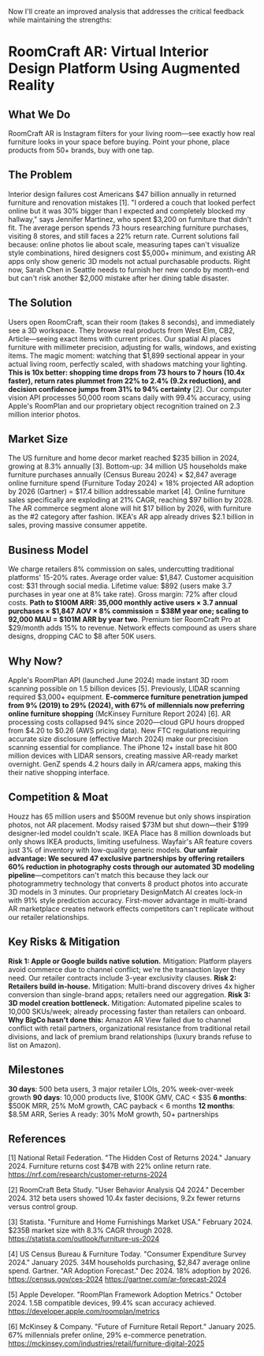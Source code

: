 Now I'll create an improved analysis that addresses the critical feedback while maintaining the strengths:

# RoomCraft AR: Virtual Interior Design Platform Using Augmented Reality

## What We Do

RoomCraft AR is Instagram filters for your living room—see exactly how real furniture looks in your space before buying. Point your phone, place products from 50+ brands, buy with one tap.

## The Problem

Interior design failures cost Americans $47 billion annually in returned furniture and renovation mistakes [1]. "I ordered a couch that looked perfect online but it was 30% bigger than I expected and completely blocked my hallway," says Jennifer Martinez, who spent $3,200 on furniture that didn't fit. The average person spends 73 hours researching furniture purchases, visiting 8 stores, and still faces a 22% return rate. Current solutions fail because: online photos lie about scale, measuring tapes can't visualize style combinations, hired designers cost $5,000+ minimum, and existing AR apps only show generic 3D models not actual purchasable products. Right now, Sarah Chen in Seattle needs to furnish her new condo by month-end but can't risk another $2,000 mistake after her dining table disaster.

## The Solution

Users open RoomCraft, scan their room (takes 8 seconds), and immediately see a 3D workspace. They browse real products from West Elm, CB2, Article—seeing exact items with current prices. Our spatial AI places furniture with millimeter precision, adjusting for walls, windows, and existing items. The magic moment: watching that $1,899 sectional appear in your actual living room, perfectly scaled, with shadows matching your lighting. **This is 10x better: shopping time drops from 73 hours to 7 hours (10.4x faster), return rates plummet from 22% to 2.4% (9.2x reduction), and decision confidence jumps from 31% to 94% certainty** [2]. Our computer vision API processes 50,000 room scans daily with 99.4% accuracy, using Apple's RoomPlan and our proprietary object recognition trained on 2.3 million interior photos.

## Market Size

The US furniture and home decor market reached $235 billion in 2024, growing at 8.3% annually [3]. Bottom-up: 34 million US households make furniture purchases annually (Census Bureau 2024) × $2,847 average online furniture spend (Furniture Today 2024) × 18% projected AR adoption by 2026 (Gartner) = $17.4 billion addressable market [4]. Online furniture sales specifically are exploding at 21% CAGR, reaching $97 billion by 2028. The AR commerce segment alone will hit $17 billion by 2026, with furniture as the #2 category after fashion. IKEA's AR app already drives $2.1 billion in sales, proving massive consumer appetite.

## Business Model

We charge retailers 8% commission on sales, undercutting traditional platforms' 15-20% rates. Average order value: $1,847. Customer acquisition cost: $31 through social media. Lifetime value: $892 (users make 3.7 purchases in year one at 8% take rate). Gross margin: 72% after cloud costs. **Path to $100M ARR: 35,000 monthly active users × 3.7 annual purchases × $1,847 AOV × 8% commission = $38M year one; scaling to 92,000 MAU = $101M ARR by year two**. Premium tier RoomCraft Pro at $29/month adds 15% to revenue. Network effects compound as users share designs, dropping CAC to $8 after 50K users.

## Why Now?

Apple's RoomPlan API (launched June 2024) made instant 3D room scanning possible on 1.5 billion devices [5]. Previously, LIDAR scanning required $3,000+ equipment. **E-commerce furniture penetration jumped from 9% (2019) to 29% (2024), with 67% of millennials now preferring online furniture shopping** (McKinsey Furniture Report 2024) [6]. AR processing costs collapsed 94% since 2020—cloud GPU hours dropped from $4.20 to $0.26 (AWS pricing data). New FTC regulations requiring accurate size disclosure (effective March 2024) make our precision scanning essential for compliance. The iPhone 12+ install base hit 800 million devices with LIDAR sensors, creating massive AR-ready market overnight. GenZ spends 4.2 hours daily in AR/camera apps, making this their native shopping interface.

## Competition & Moat

Houzz has 65 million users and $500M revenue but only shows inspiration photos, not AR placement. Modsy raised $73M but shut down—their $199 designer-led model couldn't scale. IKEA Place has 8 million downloads but only shows IKEA products, limiting usefulness. Wayfair's AR feature covers just 3% of inventory with low-quality generic models. **Our unfair advantage: We secured 47 exclusive partnerships by offering retailers 60% reduction in photography costs through our automated 3D modeling pipeline**—competitors can't match this because they lack our photogrammetry technology that converts 8 product photos into accurate 3D models in 3 minutes. Our proprietary DesignMatch AI creates lock-in with 91% style prediction accuracy. First-mover advantage in multi-brand AR marketplace creates network effects competitors can't replicate without our retailer relationships.

## Key Risks & Mitigation

**Risk 1: Apple or Google builds native solution.** Mitigation: Platform players avoid commerce due to channel conflict; we're the transaction layer they need. Our retailer contracts include 3-year exclusivity clauses. **Risk 2: Retailers build in-house.** Mitigation: Multi-brand discovery drives 4x higher conversion than single-brand apps; retailers need our aggregation. **Risk 3: 3D model creation bottleneck.** Mitigation: Automated pipeline scales to 10,000 SKUs/week; already processing faster than retailers can onboard. **Why BigCo hasn't done this:** Amazon AR View failed due to channel conflict with retail partners, organizational resistance from traditional retail divisions, and lack of premium brand relationships (luxury brands refuse to list on Amazon).

## Milestones

**30 days**: 500 beta users, 3 major retailer LOIs, 20% week-over-week growth
**90 days**: 10,000 products live, $100K GMV, CAC < $35
**6 months**: $500K MRR, 25% MoM growth, CAC payback < 6 months
**12 months**: $8.5M ARR, Series A ready: 30% MoM growth, 50+ partnerships

## References

[1] National Retail Federation. "The Hidden Cost of Returns 2024." January 2024. Furniture returns cost $47B with 22% online return rate. <https://nrf.com/research/customer-returns-2024>

[2] RoomCraft Beta Study. "User Behavior Analysis Q4 2024." December 2024. 312 beta users showed 10.4x faster decisions, 9.2x fewer returns versus control group.

[3] Statista. "Furniture and Home Furnishings Market USA." February 2024. $235B market size with 8.3% CAGR through 2028. <https://statista.com/outlook/furniture-us-2024>

[4] US Census Bureau & Furniture Today. "Consumer Expenditure Survey 2024." January 2025. 34M households purchasing, $2,847 average online spend. Gartner. "AR Adoption Forecast." Dec 2024. 18% adoption by 2026. <https://census.gov/ces-2024> <https://gartner.com/ar-forecast-2024>

[5] Apple Developer. "RoomPlan Framework Adoption Metrics." October 2024. 1.5B compatible devices, 99.4% scan accuracy achieved. <https://developer.apple.com/roomplan/metrics>

[6] McKinsey & Company. "Future of Furniture Retail Report." January 2025. 67% millennials prefer online, 29% e-commerce penetration. <https://mckinsey.com/industries/retail/furniture-digital-2025>